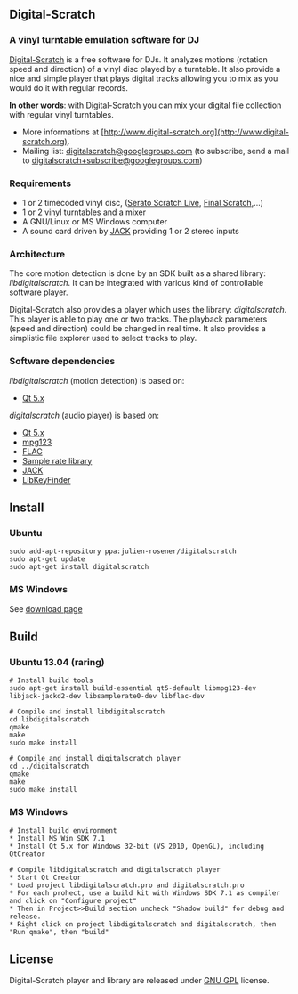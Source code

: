 Digital-Scratch
--------------

### A vinyl turntable emulation software for DJ

[Digital-Scratch](http://www.digital-scratch.org/ "Digital-scratch") is a free software for DJs. It analyzes motions (rotation speed and direction) of a vinyl disc played by a turntable. It also provide a nice and simple player that plays digital tracks allowing you to mix as you would do it with regular records.  

__In other words__: with Digital-Scratch you can mix your digital file collection with regular vinyl turntables.

* More informations at [http://www.digital-scratch.org](http://www.digital-scratch.org).
* Mailing list: digitalscratch@googlegroups.com (to subscribe, send a mail to digitalscratch+subscribe@googlegroups.com)

### Requirements

* 1 or 2 timecoded vinyl disc, ([Serato Scratch Live](http://serato.com/scratchlive), [Final Scratch](http://en.wikipedia.org/wiki/Final_Scratch),...)
* 1 or 2 vinyl turntables and a mixer
* A GNU/Linux or MS Windows computer
* A sound card driven by [JACK](http://jackaudio.org/) providing 1 or 2 stereo inputs

### Architecture

The core motion detection is done by an SDK built as a shared library: _libdigitalscratch_. It can be integrated with various kind of controllable software player.

Digital-Scratch also provides a player which uses the library: _digitalscratch_. This player is able to play one or two tracks. The playback parameters (speed and direction) could be changed in real time. It also provides a simplistic file explorer used to select tracks to play.

### Software dependencies

_libdigitalscratch_ (motion detection) is based on:
* [Qt 5.x](http://qt-project.org)

_digitalscratch_ (audio player) is based on:
* [Qt 5.x](http://qt-project.org)
* [mpg123](http://www.mpg123.de/)
* [FLAC](http://flac.sourceforge.net/)
* [Sample rate library](http://www.mega-nerd.com/SRC/)
* [JACK](http://jackaudio.org/)
* [LibKeyFinder](http://www.ibrahimshaath.co.uk/keyfinder/)

Install
--------------

### Ubuntu
    sudo add-apt-repository ppa:julien-rosener/digitalscratch
    sudo apt-get update
    sudo apt-get install digitalscratch

### MS Windows
See [download page](http://jrosener.github.io/digitalscratch/download.html)

Build
--------------

### Ubuntu 13.04 (raring)
    # Install build tools
    sudo apt-get install build-essential qt5-default libmpg123-dev libjack-jackd2-dev libsamplerate0-dev libflac-dev
    
    # Compile and install libdigitalscratch
    cd libdigitalscratch
    qmake
    make
    sudo make install
    
    # Compile and install digitalscratch player
    cd ../digitalscratch
    qmake
    make
    sudo make install
    
### MS Windows
    # Install build environment
    * Install MS Win SDK 7.1
    * Install Qt 5.x for Windows 32-bit (VS 2010, OpenGL), including QtCreator
    
    # Compile libdigitalscratch and digitalscratch player
    * Start Qt Creator
    * Load project libdigitalscratch.pro and digitalscratch.pro
    * For each prohect, use a build kit with Windows SDK 7.1 as compiler and click on "Configure project"
    * Then in Project>>Build section uncheck "Shadow build" for debug and release.
    * Right click on project libdigitalscratch and digitalscratch, then "Run qmake", then "build"

License
--------------

Digital-Scratch player and library are released under [GNU GPL](http://www.gnu.org/copyleft/gpl.html) license.
